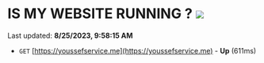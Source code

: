 # IS MY WEBSITE RUNNING ? [![](https://img.shields.io/static/v1?label=Sponsor&message=%E2%9D%A4&logo=GitHub&color=%23fe8e86)](https://github.com/sponsors/<username>)

Last updated: **8/25/2023, 9:58:15 AM**

- `GET` [https://youssefservice.me](https://youssefservice.me) - **Up** (611ms)

